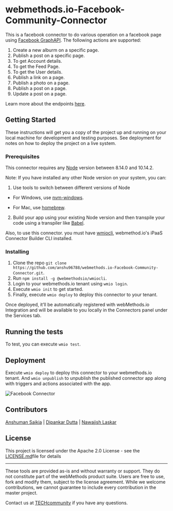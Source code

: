 # webmethods.io-Facebook-Community-Connector
This is a facebook connector to do various operation on a facebook page using [Facebook GraphAPI](https://developers.facebook.com/docs/graph-api/).
The following actions are supported:

1. Create a new alburm on a specific page.
2. Publish a post on a specific page.
3. To get Account details.
4. To get the Feed Page.
5. To get the User details.
6. Publish a link on a page.
7. Publish a photo on a page.
8. Publish a post on a page.
9. Update a post on a page.


Learn more about the endpoints [here](https://developers.facebook.com/docs/graph-api/using-graph-api).

## Getting Started

These instructions will get you a copy of the project up and running on your local machine for development and testing purposes. See deployment for notes on how to deploy the project on a live system.

### Prerequisites

This connector requires any [Node](https://nodejs.org/dist/) version between 8.14.0 and 10.14.2.

Note: If you have installed any other Node version on your system, you can:
1. Use tools to switch between different versions of Node

  - For Windows, use [nvm-windows](https://github.com/coreybutler/nvm-windows#installation--upgrades).
  
  - For Mac, use [homebrew](https://brew.sh/).
2. Build your app using your existing Node version and then transpile your code using a transpiler like [Babel](https://babeljs.io/).


Also, to use this connector. you must have [wmiocli](https://docs.webmethods.io/integration/developer_guide/connector_builder/#gsc.tab=0), webmethod.io's iPaaS Connector Builder CLI installed.

### Installing

1. Clone the repo  `git clone https://github.com/anshu96788/webmethods.io-Facebook-Community-Connector.git`.
2. Run `npm install -g @webmethodsio/wmiocli`.
3. Login to your webmethods.io tenant using `wmio login`.
4. Execute `wmio init` to get started.
5. Finally, execute `wmio deploy` to deploy this connector to your tenant.

Once deployed, it’ll be automatically registered with webMethods.io Integration and will be available to you locally in the Connectors panel under the Services tab.



## Running the tests

To test, you can execute `wmio test`.

## Deployment

Execute `wmio deploy` to deploy this connector to your webmethods.io tenant. And `wmio unpublish` to unpublish the published connector app along with triggers and actions associated with the app.

![Facebook Connector](https://github.com/anshu96788/webmethods.io-Facebook-Community-Connector/blob/master/a.png)


## Contributors

[Anshuman Saikia](https://github.com/anshu96788) |
[Dipankar Dutta](https://github.com/DipankarDDUT) |
[Nawajish Laskar](https://github.com/Nawajish)

## License

This project is licensed under the Apache 2.0 License - see the [LICENSE.md](https://github.com/SoftwareAG/webmethods-microservicesruntime-samples/blob/master/LICENSE)file for details

______________________
These tools are provided as-is and without warranty or support. They do not constitute part of the webMethods product suite. Users are free to use, fork and modify them, subject to the license agreement. While we welcome contributions, we cannot guarantee to include every contribution in the master project.

Contact us at [TECHcommunity](mailto:technologycommunity@softwareag.com?subject=Github/SoftwareAG) if you have any questions.


